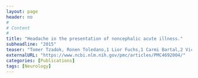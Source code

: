 ```yaml
---
layout: page
header: no
#
# Content
#
title: "Headache in the presentation of noncephalic acute illness."
subheadline: "2015"
teaser: "Tomer Tzadok, Ronen Toledano,1 Lior Fuchs,1 Carmi Bartal,2 Victor Novack,1 and Gal Ifergane"
externalURL: "https://www.ncbi.nlm.nih.gov/pmc/articles/PMC4692004/"
categories: [Publications]
tags: [Neurology]
---
```

